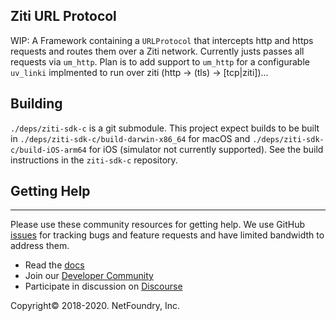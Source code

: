 ## Ziti URL Protocol

WIP: A Framework containing a `URLProtocol` that intercepts http and https requests and routes them over a Ziti network.  Currently justs passes all requests via `um_http`.  Plan is to add support to `um_http` for a configurable `uv_linki` implmented to run over ziti (http -> (tls) -> [tcp|ziti])...

## Building

`./deps/ziti-sdk-c` is a git submodule.  This project expect builds to be built in `./deps/ziti-sdk-c/build-darwin-x86_64` for macOS and `./deps/ziti-sdk-c/build-iOS-arm64` for iOS (simulator not currently supported).  See the build instructions in the `ziti-sdk-c` repository.

## Getting Help

------------
Please use these community resources for getting help. We use GitHub [issues](https://github.com/NetFoundry/ziti-sdk-c/issues) 
for tracking bugs and feature requests and have limited bandwidth to address them.

- Read the [docs](https://netfoundry.github.io/ziti-doc/ziti/overview.html)
- Join our [Developer Community](https://developer.netfoundry.io)
- Participate in discussion on [Discourse](https://netfoundry.discourse.group/)

Copyright&copy; 2018-2020. NetFoundry, Inc.

